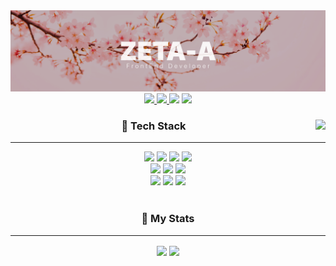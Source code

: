 <!--
COLOR

pinkA : #FF5D5D
pinkB : #FF7777
 -->
<div align="center">
  
  <img src="https://github.com/ZETA-A/ZETA-A/blob/main/header.png?raw=true" style="width:100vw; height:auto"/>

  <a href="https://en.wikipedia.org/wiki/Cherry_blossom">
    <img src="https://img.shields.io/static/v1?label=Cherry&message=Blossom&style=flat-square&color=FF7777&labelColor=FF5D5D"/>
  </a>
  <a href="https://github.com/ZETA-A">
    <img src="https://hits.seeyoufarm.com/api/count/incr/badge.svg?url=https%3A%2F%2Fgithub.com%2FZETA-A&count_bg=%23FF7777&title_bg=%23FF5D5D&title=Today&edge_flat=true">
  </a>
  <a href="https://www.instagram.com/u_zeta1/" style="text-decoration: none;">
      <img src="https://img.shields.io/static/v1?&label=Instagram&logoColor=FFFFFF&message=@u_zeta1&style=flat-square&color=FF7777&labelColor=FF5D5D"/>
  </a>
  <a href="https://discord.com/users/334654108034269186" style="text-decoration: none;">
      <img src="https://img.shields.io/static/v1?&label=Discord&logoColor=FFFFFF&message=%E3%80%90%CE%B6%E3%80%91%20ZETA%230303&style=flat-square&color=FF7777&labelColor=FF5D5D"/>
  </a>


  <div>
  <img align="right" src="https://github-readme-stats.vercel.app/api/top-langs/?username=ZETA-A&theme=dracula&title_color=FF5D5D&icon_color=FF7777&text_color=FF7777&bg_color=fffefe&count_private=true&layout=compact&langs_count=6&border_radius=15" style="margin-left:30px"/>

### 🍒 Tech Stack

---

  <div>
    <a href="https://www.javascript.com/" style="text-decoration: none;">
      <img src="https://img.shields.io/badge/JavaScript-F7DF1E?style=flat-square&logo=JavaScript&logoColor=white">
    </a>
    <a href="https://www.typescriptlang.org/" style="text-decoration: none;">
      <img src="https://img.shields.io/badge/TypeScript-3178C6?style=flat-square&logo=TypeScript&logoColor=white">
    </a>
    <a href="https://reactjs.org/" style="text-decoration: none;">
      <img src="https://img.shields.io/badge/React-61dafb?style=flat-square&logo=React&logoColor=white">
    </a>
    <a href="https://expressjs.com/" style="text-decoration: none;">
      <img src="https://img.shields.io/badge/Express-000000?style=flat-square&logo=express&logoColor=white">
    </a>
  </div>

  <div>
    <a href="https://www.mysql.com/" style="text-decoration:none;">
      <img src="https://img.shields.io/badge/MySQL-4479A1?style=flat-square&logo=MySQL&logoColor=white">
    </a>
    <a href="https://www.sqlite.org/index.html" style="text-decoration:none;">
      <img src="https://img.shields.io/badge/SQLite-003B57?style=flat-square&logo=SQLite&logoColor=white">
    </a>
    <a href="https://www.mongodb.com/" style="text-decoration:none;">
      <img src="https://img.shields.io/badge/MongoDB-47A248?style=flat-square&logo=MongoDB&logoColor=white">
    </a>
  </div>
  
  <div>
    <a href="https://code.visualstudio.com/" style="text-decoration:none;">
      <img src="https://img.shields.io/badge/Visual%20Studio%20Code-007ACC?style=flat-square&logo=VisualStudioCode&logoColor=white">
    </a>
    <a href="https://www.github.com/" style="text-decoration:none;">
      <img src="https://img.shields.io/badge/GitHub-181717?style=flat-square&logo=GitHub&logoColor=white">
    </a>
    <a href="https://www.github.com/" style="text-decoration:none;">
      <img src="https://img.shields.io/badge/Figma-F24E1E?style=flat-square&logo=figma&logoColor=white">
    </a>
  </div>
  <br />

  <!-- 
### 🍑 Project

---

  <a>
  <img align="center" src="https://github-readme-stats.vercel.app/api/pin/?username=ZETA-A&repo=node-mecab-ya&show_owner=true&border_radius=15">
  </a>
  <a>
  <img align="center" src="https://github-readme-stats.vercel.app/api/pin/?username=DAWNCLASS&repo=jungdawn&show_owner=true&border_radius=15">
  </a>
  <br />
  -->

### 🍑 My Stats

---

  <a>
    <img align="center" src="https://github-readme-stats.vercel.app/api?username=ZETA-A&show_icons=true&border_radius=15&title_color=FF5D5D&icon_color=FF7777&text_color=FF7777&count_private=true" style="width:360px">
  </a>
  <a>
    <img align="center" src="http://github-readme-streak-stats.herokuapp.com?user=ZETA-A&border_radius=15" style="width:360px">
  </a>

  <!-- 
  <a>
    <img src="http://mazandi.herokuapp.com/api?handle=zeta_a&theme=warm"/>
  </a>
  -->

</div>
